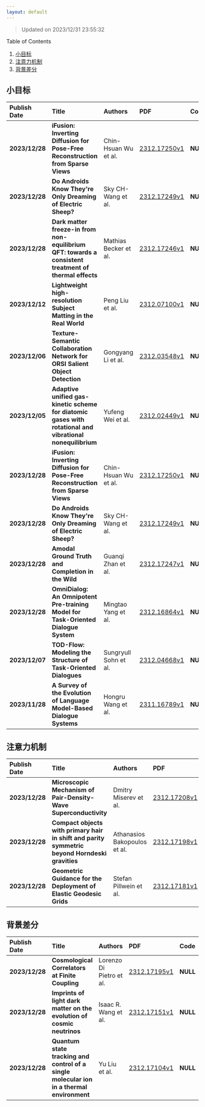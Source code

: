```yaml
---
layout: default
---
```


> Updated on 2023/12/31 23:55:32

<summary>Table of Contents</summary>
<ol>
<li><a href="#小目标">小目标</a></li>
<li><a href="#注意力机制">注意力机制</a></li>
<li><a href="#背景差分">背景差分</a></li>
</ol>

## 小目标

| Publish Date | Title | Authors | PDF | Code |
|:-------------|:------|:--------|:----|:-----|
|**2023/12/28**|**iFusion: Inverting Diffusion for Pose-Free Reconstruction from Sparse Views**|Chin-Hsuan Wu et al.|[2312.17250v1](('http://arxiv.org/abs/2312.17250v1',))|**NULL**|
|**2023/12/28**|**Do Androids Know They're Only Dreaming of Electric Sheep?**|Sky CH-Wang et al.|[2312.17249v1](('http://arxiv.org/abs/2312.17249v1',))|**NULL**|
|**2023/12/28**|**Dark matter freeze-in from non-equilibrium QFT: towards a consistent treatment of thermal effects**|Mathias Becker et al.|[2312.17246v1](('http://arxiv.org/abs/2312.17246v1',))|**NULL**|
|**2023/12/12**|**Lightweight high-resolution Subject Matting in the Real World**|Peng Liu et al.|[2312.07100v1](('http://arxiv.org/abs/2312.07100v1',))|**NULL**|
|**2023/12/06**|**Texture-Semantic Collaboration Network for ORSI Salient Object Detection**|Gongyang Li et al.|[2312.03548v1](('http://arxiv.org/abs/2312.03548v1',))|**NULL**|
|**2023/12/05**|**Adaptive unified gas-kinetic scheme for diatomic gases with rotational and vibrational nonequilibrium**|Yufeng Wei et al.|[2312.02449v1](('http://arxiv.org/abs/2312.02449v1',))|**NULL**|
|**2023/12/28**|**iFusion: Inverting Diffusion for Pose-Free Reconstruction from Sparse Views**|Chin-Hsuan Wu et al.|[2312.17250v1](('http://arxiv.org/abs/2312.17250v1',))|**NULL**|
|**2023/12/28**|**Do Androids Know They're Only Dreaming of Electric Sheep?**|Sky CH-Wang et al.|[2312.17249v1](('http://arxiv.org/abs/2312.17249v1',))|**NULL**|
|**2023/12/28**|**Amodal Ground Truth and Completion in the Wild**|Guanqi Zhan et al.|[2312.17247v1](('http://arxiv.org/abs/2312.17247v1',))|**NULL**|
|**2023/12/28**|**OmniDialog: An Omnipotent Pre-training Model for Task-Oriented Dialogue System**|Mingtao Yang et al.|[2312.16864v1](('http://arxiv.org/abs/2312.16864v1',))|**NULL**|
|**2023/12/07**|**TOD-Flow: Modeling the Structure of Task-Oriented Dialogues**|Sungryull Sohn et al.|[2312.04668v1](('http://arxiv.org/abs/2312.04668v1',))|**NULL**|
|**2023/11/28**|**A Survey of the Evolution of Language Model-Based Dialogue Systems**|Hongru Wang et al.|[2311.16789v1](('http://arxiv.org/abs/2311.16789v1',))|**NULL**|

## 注意力机制

| Publish Date | Title | Authors | PDF | Code |
|:-------------|:------|:--------|:----|:-----|
|**2023/12/28**|**Microscopic Mechanism of Pair-Density-Wave Superconductivity**|Dmitry Miserev et al.|[2312.17208v1](('http://arxiv.org/abs/2312.17208v1',))|**NULL**|
|**2023/12/28**|**Compact objects with primary hair in shift and parity symmetric beyond Horndeski gravities**|Athanasios Bakopoulos et al.|[2312.17198v1](('http://arxiv.org/abs/2312.17198v1',))|**NULL**|
|**2023/12/28**|**Geometric Guidance for the Deployment of Elastic Geodesic Grids**|Stefan Pillwein et al.|[2312.17181v1](('http://arxiv.org/abs/2312.17181v1',))|**NULL**|

## 背景差分

| Publish Date | Title | Authors | PDF | Code |
|:-------------|:------|:--------|:----|:-----|
|**2023/12/28**|**Cosmological Correlators at Finite Coupling**|Lorenzo Di Pietro et al.|[2312.17195v1](('http://arxiv.org/abs/2312.17195v1',))|**NULL**|
|**2023/12/28**|**Imprints of light dark matter on the evolution of cosmic neutrinos**|Isaac R. Wang et al.|[2312.17151v1](('http://arxiv.org/abs/2312.17151v1',))|**NULL**|
|**2023/12/28**|**Quantum state tracking and control of a single molecular ion in a thermal environment**|Yu Liu et al.|[2312.17104v1](('http://arxiv.org/abs/2312.17104v1',))|**NULL**|
